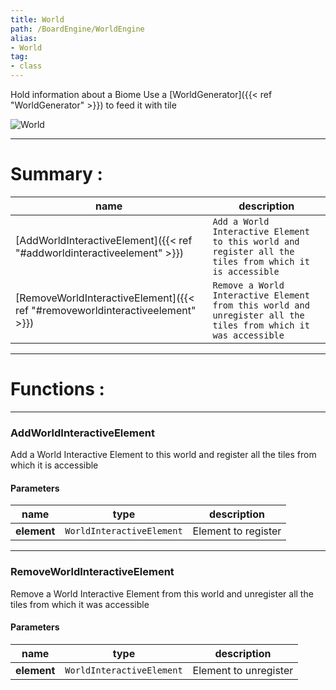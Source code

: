 ```yaml
---
title: World
path: /BoardEngine/WorldEngine
alias: 
- World
tag: 
- class
---
```

Hold information about a Biome
Use a [WorldGenerator]({{< ref "WorldGenerator" >}}) to feed it with tile

![World](World.svg "World")

---
# Summary :
name|description
----|----
[AddWorldInteractiveElement]({{< ref "#addworldinteractiveelement" >}}) | `Add a World Interactive Element to this world and register all the tiles from which it is accessible`
[RemoveWorldInteractiveElement]({{< ref "#removeworldinteractiveelement" >}}) | `Remove a World Interactive Element from this world and unregister all the tiles from which it was accessible`

---
# Functions :

---
### AddWorldInteractiveElement
Add a World Interactive Element to this world and register all the tiles from which it is accessible

#### Parameters
name|type|description
-----|-----|-----
**element**|`WorldInteractiveElement`|Element to register

---
### RemoveWorldInteractiveElement
Remove a World Interactive Element from this world and unregister all the tiles from which it was accessible

#### Parameters
name|type|description
-----|-----|-----
**element**|`WorldInteractiveElement`|Element to unregister
